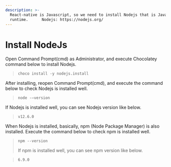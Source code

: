 ```yaml
---
description: >-
  React-native is Javascript, so we need to install Nodejs that is Javascript
  runtime.      Nodejs: https://nodejs.org/
---
```


# Install NodeJs

Open Command Prompt(cmd) as Administrator, and execute Chocolatey command below to install Nodejs.

> ```
> choco install -y nodejs.install
> ```

After installing, reopen Command Prompt(cmd), and execute the command below to check Nodejs is installed well.

> ```
> node -–version
> ```

If Nodejs is installed well, you can see Nodejs version like below.

> ```
> v12.6.0
> ```

When Nodejs is installed, basically, npm (Node Package Manager) is also installed. Execute the command below to check npm is installed well.

> ```
> npm --version
> ```
>
> If npm is installed well, you can see npm version like below.

> ```
> 6.9.0
> ```
